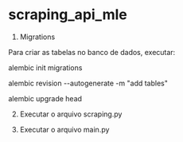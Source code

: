 # scraping_api_mle


1) Migrations

Para criar as tabelas no banco de dados, executar:


alembic init migrations

alembic revision --autogenerate -m "add tables"

alembic upgrade head


2) Executar o arquivo scraping.py

3) Executar o arquivo main.py